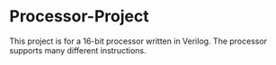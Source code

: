 # Processor-Project
This project is for a 16-bit processor written in Verilog. The processor supports many different instructions.
